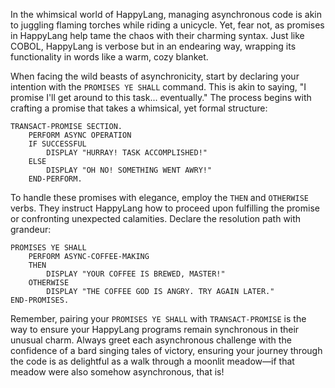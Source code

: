 In the whimsical world of HappyLang, managing asynchronous code is akin to juggling flaming torches while riding a unicycle. Yet, fear not, as promises in HappyLang help tame the chaos with their charming syntax. Just like COBOL, HappyLang is verbose but in an endearing way, wrapping its functionality in words like a warm, cozy blanket.

When facing the wild beasts of asynchronicity, start by declaring your intention with the `PROMISES YE SHALL` command. This is akin to saying, "I promise I'll get around to this task... eventually." The process begins with crafting a promise that takes a whimsical, yet formal structure:

```
TRANSACT-PROMISE SECTION.
    PERFORM ASYNC OPERATION
    IF SUCCESSFUL
        DISPLAY "HURRAY! TASK ACCOMPLISHED!"
    ELSE
        DISPLAY "OH NO! SOMETHING WENT AWRY!"
    END-PERFORM.
```

To handle these promises with elegance, employ the `THEN` and `OTHERWISE` verbs. They instruct HappyLang how to proceed upon fulfilling the promise or confronting unexpected calamities. Declare the resolution path with grandeur:

```
PROMISES YE SHALL
    PERFORM ASYNC-COFFEE-MAKING
    THEN
        DISPLAY "YOUR COFFEE IS BREWED, MASTER!"
    OTHERWISE
        DISPLAY "THE COFFEE GOD IS ANGRY. TRY AGAIN LATER."
END-PROMISES.
```

Remember, pairing your `PROMISES YE SHALL` with `TRANSACT-PROMISE` is the way to ensure your HappyLang programs remain synchronous in their unusual charm. Always greet each asynchronous challenge with the confidence of a bard singing tales of victory, ensuring your journey through the code is as delightful as a walk through a moonlit meadow—if that meadow were also somehow asynchronous, that is!